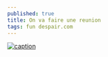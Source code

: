```yaml
---
published: true
title: On va faire une reunion
tags: fun despair.com
---
```


[![caption](https://img.youtube.com/vi/42v_LCa07zo/0.jpg)](https://www.youtube.com/watch?v=42v_LCa07zo)
